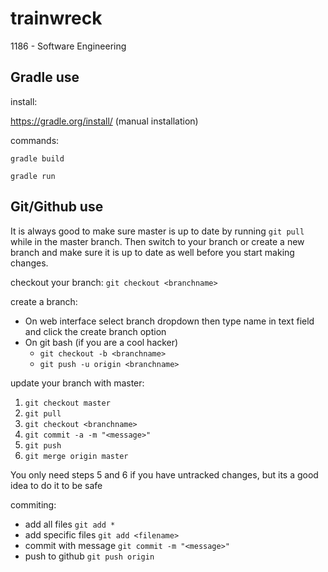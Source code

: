 # trainwreck
1186 - Software Engineering


## Gradle use

install:

https://gradle.org/install/  (manual installation)

commands:

  ```gradle build```

  ```gradle run```


## Git/Github use
It is always good to make sure master is up to date by running ```git pull``` while in the master branch.  Then switch to your branch or create a new branch and make sure it is up to date as well before you start making changes.

checkout your branch:
 ```git checkout <branchname>```

create a branch:
* On web interface select branch dropdown then type name in text field and click the create branch option
* On git bash (if you are a cool hacker)
  * ```git checkout -b <branchname>```
  * ```git push -u origin <branchname>```
 
update your branch with master:
1. ```git checkout master```
2. ```git pull```
3. ```git checkout <branchname>```
5. ```git commit -a -m "<message>"```
6. ```git push```
4. ```git merge origin master```

You only need steps 5 and 6 if you have untracked changes, but its a good idea to do it to be safe

commiting:
* add all files ```git add *```
* add specific files ```git add <filename>```
* commit with message ```git commit -m "<message>"```
* push to github ```git push origin```
